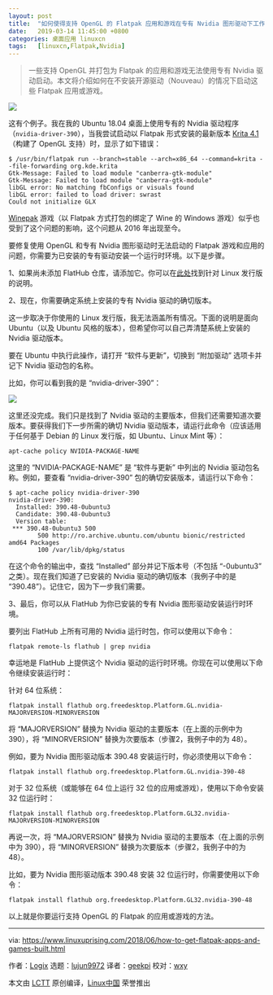 ```yaml
---
layout: post
title:	"如何使得支持 OpenGL 的 Flatpak 应用和游戏在专有 Nvidia 图形驱动下工作"
date:	2019-03-14 11:45:00 +0800 
categories:	桌面应用 linuxcn 
tags:	[linuxcn,Flatpak,Nvidia]
---
```




> 
> 一些支持 OpenGL 并打包为 Flatpak 的应用和游戏无法使用专有 Nvidia 驱动启动。本文将介绍如何在不安装开源驱动（Nouveau）的情况下启动这些 Flatpak 应用或游戏。
> 
> 
> 


![](/Asserts/Images//attachment/album/201903/14/114913wzg3bbbygb4ba81m.png)


这有个例子。我在我的 Ubuntu 18.04 桌面上使用专有的 Nvidia 驱动程序 （`nvidia-driver-390`），当我尝试启动以 Flatpak 形式安装的最新版本 [Krita 4.1](https://www.linuxuprising.com/2018/06/free-painting-software-krita-410.html) （构建了 OpenGL 支持）时，显示了如下错误：



```
$ /usr/bin/flatpak run --branch=stable --arch=x86_64 --command=krita --file-forwarding org.kde.krita
Gtk-Message: Failed to load module "canberra-gtk-module"
Gtk-Message: Failed to load module "canberra-gtk-module"
libGL error: No matching fbConfigs or visuals found
libGL error: failed to load driver: swrast
Could not initialize GLX
```

[Winepak](https://www.linuxuprising.com/2018/06/winepak-is-flatpak-repository-for.html) 游戏（以 Flatpak 方式打包的绑定了 Wine 的 Windows 游戏）似乎也受到了这个问题的影响，这个问题从 2016 年出现至今。


要修复使用 OpenGL 和专有 Nvidia 图形驱动时无法启动的 Flatpak 游戏和应用的问题，你需要为已安装的专有驱动安装一个运行时环境。以下是步骤。


1、如果尚未添加 FlatHub 仓库，请添加它。你可以在[此处](https://flatpak.org/setup/)找到针对 Linux 发行版的说明。


2、现在，你需要确定系统上安装的专有 Nvidia 驱动的确切版本。


这一步取决于你使用的 Linux 发行版，我无法涵盖所有​​情况。下面的说明是面向 Ubuntu（以及 Ubuntu 风格的版本），但希望你可以自己弄清楚系统上安装的 Nvidia 驱动版本。


要在 Ubuntu 中执行此操作，请打开 “软件与更新”，切换到 “附加驱动” 选项卡并记下 Nvidia 驱动包的名称。


比如，你可以看到我的是 “nvidia-driver-390”：


![](/Asserts/Images//attachment/album/201903/14/114921jbp30zrcx0g3b01b.png)


这里还没完成。我们只是找到了 Nvidia 驱动的主要版本，但我们还需要知道次要版本。要获得我们下一步所需的确切 Nvidia 驱动版本，请运行此命令（应该适用于任何基于 Debian 的 Linux 发行版，如 Ubuntu、Linux Mint 等）：



```
apt-cache policy NVIDIA-PACKAGE-NAME
```

这里的 “NVIDIA-PACKAGE-NAME” 是 “软件与更新” 中列出的 Nvidia 驱动包名称。例如，要查看 “nvidia-driver-390” 包的确切安装版本，请运行以下命令：



```
$ apt-cache policy nvidia-driver-390
nvidia-driver-390:
  Installed: 390.48-0ubuntu3
  Candidate: 390.48-0ubuntu3
  Version table:
 *** 390.48-0ubuntu3 500
        500 http://ro.archive.ubuntu.com/ubuntu bionic/restricted amd64 Packages
        100 /var/lib/dpkg/status
```

在这个命令的输出中，查找 “Installed” 部分并记下版本号（不包括 “-0ubuntu3” 之类）。现在我们知道了已安装的 Nvidia 驱动的确切版本（我例子中的是 “390.48”）。记住它，因为下一步我们需要。


3、最后，你可以从 FlatHub 为你已安装的专有 Nvidia 图形驱动安装运行时环境。


要列出 FlatHub 上所有可用的 Nvidia 运行时包，你可以使用以下命令：



```
flatpak remote-ls flathub | grep nvidia
```

幸运地是 FlatHub 上提供这个 Nvidia 驱动的运行时环境。你现在可以使用以下命令继续安装运行时：


针对 64 位系统：



```
flatpak install flathub org.freedesktop.Platform.GL.nvidia-MAJORVERSION-MINORVERSION
```

将 “MAJORVERSION” 替换为 Nvidia 驱动的主要版本（在上面的示例中为 390），将 “MINORVERSION” 替换为次要版本（步骤2，我例子中的为 48）。


例如，要为 Nvidia 图形驱动版本 390.48 安装运行时，你必须使用以下命令：



```
flatpak install flathub org.freedesktop.Platform.GL.nvidia-390-48
```

对于 32 位系统（或能够在 64 位上运行 32 位的应用或游戏），使用以下命令安装 32 位运行时：



```
flatpak install flathub org.freedesktop.Platform.GL32.nvidia-MAJORVERSION-MINORVERSION
```

再说一次，将 “MAJORVERSION” 替换为 Nvidia 驱动的主要版本（在上面的示例中为 390），将 “MINORVERSION” 替换为次要版本（步骤2，我例子中的为 48）。


比如，要为 Nvidia 图形驱动版本 390.48 安装 32 位运行时，你需要使用以下命令：



```
flatpak install flathub org.freedesktop.Platform.GL32.nvidia-390-48
```

以上就是你要运行支持 OpenGL 的 Flatpak 的应用或游戏的方法。




---


via: <https://www.linuxuprising.com/2018/06/how-to-get-flatpak-apps-and-games-built.html>


作者：[Logix](https://plus.google.com/118280394805678839070) 选题：[lujun9972](https://github.com/lujun9972) 译者：[geekpi](https://github.com/geekpi) 校对：[wxy](https://github.com/wxy)


本文由 [LCTT](https://github.com/LCTT/TranslateProject) 原创编译，[Linux中国](https://linux.cn/) 荣誉推出
